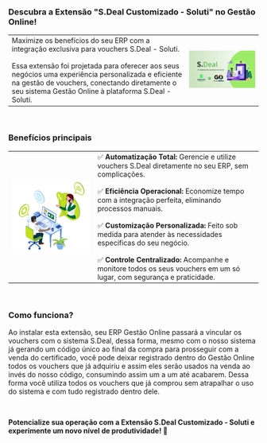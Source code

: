 ### Descubra a Extensão "S.Deal Customizado - Soluti" no Gestão Online!

| | |
|-|-|
|Maximize os benefícios do seu ERP com a integração exclusiva para vouchers S.Deal - Soluti.<br><br>Essa extensão foi projetada para oferecer aos seus negócios uma experiência personalizada e eficiente na gestão de vouchers, conectando diretamente o seu sistema Gestão Online à plataforma S.Deal - Soluti.|![](https://github.com/Gestao-Online/public-docs/blob/d5b87f419d291f5b9ae49481f66f02082fe0e63f/erp-v2/marketplace/extensions/br.com.sdeal-custom.gestao-online/assets/extensao_sdeal_soluti_01.png?raw=true) |

<br>

### Benefícios principais

| | |
|-|-|
|![](https://github.com/Gestao-Online/public-docs/blob/d5b87f419d291f5b9ae49481f66f02082fe0e63f/erp-v2/marketplace/extensions/br.com.sdeal-custom.gestao-online/assets/extensao_sdeal_soluti_02.png?raw=true) |✅ **Automatização Total:** Gerencie e utilize vouchers S.Deal diretamente no seu ERP, sem complicações.<br><br>✅ **Eficiência Operacional:** Economize tempo com a integração perfeita, eliminando processos manuais.<br><br>✅ **Customização Personalizada:** Feito sob medida para atender às necessidades específicas do seu negócio.<br><br>✅ **Controle Centralizado:** Acompanhe e monitore todos os seus vouchers em um só lugar, com segurança e praticidade. |

<br>

### Como funciona?

Ao instalar esta extensão, seu ERP Gestão Online passará a vincular os vouchers com o sistema S.Deal, dessa forma, mesmo com o nosso sistema já gerando um código único ao final da compra para prosseguir com a venda do certificado, você pode deixar registrado dentro do Gestão Online todos os vouchers que já adquiriu e assim eles serão usados na venda ao invés do nosso código, consumindo assim um a um até acabarem. Dessa forma você utiliza todos os vouchers que já comprou sem atrapalhar o uso do sistema e com tudo registrado dentro dele.

<br>

**Potencialize sua operação com a Extensão S.Deal Customizado - Soluti e experimente um novo nível de produtividade! 🚀**